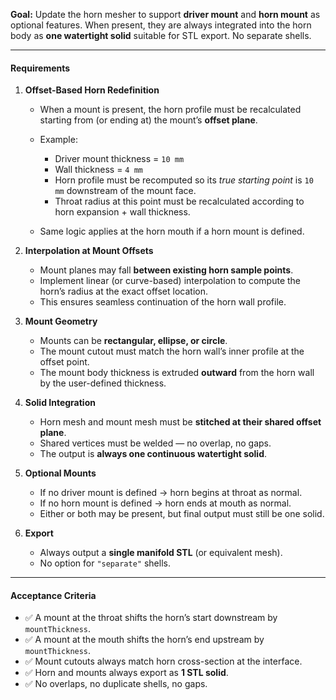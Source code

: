 **Goal:**
Update the horn mesher to support **driver mount** and **horn mount** as optional features. When present, they are always integrated into the horn body as **one watertight solid** suitable for STL export. No separate shells.

---

#### **Requirements**

1. **Offset-Based Horn Redefinition**

   * When a mount is present, the horn profile must be recalculated starting from (or ending at) the mount’s **offset plane**.
   * Example:

     * Driver mount thickness = `10 mm`
     * Wall thickness = `4 mm`
     * Horn profile must be recomputed so its *true starting point* is `10 mm` downstream of the mount face.
     * Throat radius at this point must be recalculated according to horn expansion + wall thickness.
   * Same logic applies at the horn mouth if a horn mount is defined.

2. **Interpolation at Mount Offsets**

   * Mount planes may fall **between existing horn sample points**.
   * Implement linear (or curve-based) interpolation to compute the horn’s radius at the exact offset location.
   * This ensures seamless continuation of the horn wall profile.

3. **Mount Geometry**

   * Mounts can be **rectangular, ellipse, or circle**.
   * The mount cutout must match the horn wall’s inner profile at the offset point.
   * The mount body thickness is extruded **outward** from the horn wall by the user-defined thickness.

4. **Solid Integration**

   * Horn mesh and mount mesh must be **stitched at their shared offset plane**.
   * Shared vertices must be welded — no overlap, no gaps.
   * The output is **always one continuous watertight solid**.

5. **Optional Mounts**

   * If no driver mount is defined → horn begins at throat as normal.
   * If no horn mount is defined → horn ends at mouth as normal.
   * Either or both may be present, but final output must still be one solid.

6. **Export**

   * Always output a **single manifold STL** (or equivalent mesh).
   * No option for `"separate"` shells.

---

#### **Acceptance Criteria**

* ✅ A mount at the throat shifts the horn’s start downstream by `mountThickness`.
* ✅ A mount at the mouth shifts the horn’s end upstream by `mountThickness`.
* ✅ Mount cutouts always match horn cross-section at the interface.
* ✅ Horn and mounts always export as **1 STL solid**.
* ✅ No overlaps, no duplicate shells, no gaps.
